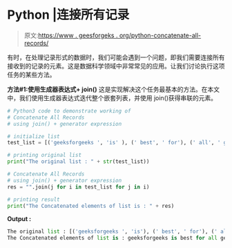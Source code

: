 # Python |连接所有记录

> 原文:[https://www . geesforgeks . org/python-concatenate-all-records/](https://www.geeksforgeeks.org/python-concatenate-all-records/)

有时，在处理记录形式的数据时，我们可能会遇到一个问题，即我们需要连接所有接收到的记录的元素。这是数据科学领域中非常常见的应用。让我们讨论执行这项任务的某些方法。

**方法#1:使用生成器表达式+ join()**
这是实现解决这个任务最基本的方法。在本文中，我们使用生成器表达式迭代整个嵌套列表，并使用 join()获得串联的元素。

```py
# Python3 code to demonstrate working of
# Concatenate All Records
# using join() + generator expression

# initialize list 
test_list = [('geeksforgeeks ', 'is' ), (' best', ' for'), (' all', ' geeks')]

# printing original list 
print("The original list : " + str(test_list))

# Concatenate All Records
# using join() + generator expression
res = "".join(j for i in test_list for j in i)

# printing result
print("The Concatenated elements of list is : " + res)
```

**Output :**

```py
The original list : [('geeksforgeeks ', 'is'), (' best', ' for'), (' all', ' geeks')]
The Concatenated elements of list is : geeksforgeeks is best for all geeks

```